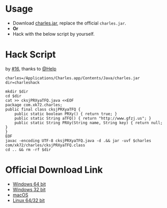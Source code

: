 # Usage

- Download [charles.jar](charles.jar), replace the official `charles.jar`.
- **Or**
- Hack with the below script by yourself.

# Hack Script

by [#16](https://github.com/100apps/charles-hacking/pull/16), thanks to [@HeIp](https://github.com/HeIp)

```
charles=/Applications/Charles.app/Contents/Java/charles.jar
dir=charleshack

mkdir $dir
cd $dir
cat >> cksjPRXyaTFQ.java <<EOF
package com.xk72.charles;
public final class cksjPRXyaTFQ {
	public static boolean PRXy() { return true; }
	public static String aTFQ() { return "http://www.gfzj.us"; }
	public static String PRXy(String name, String key) { return null; }
}
EOF
javac -encoding UTF-8 cksjPRXyaTFQ.java -d .&& jar -uvf $charles com/xk72/charles/cksjPRXyaTFQ.class
cd .. && rm -rf $dir
```

# Official Download Link

- [Windows 64 bit](https://www.charlesproxy.com/assets/release/4.5/charles-proxy-4.5-win64.msi)
- [Windows 32 bit](https://www.charlesproxy.com/assets/release/4.5/charles-proxy-4.5-win32.msi)
- [macOS](https://www.charlesproxy.com/assets/release/4.5/charles-proxy-4.5.dmg)
- [Linux 64/32 bit](https://www.charlesproxy.com/assets/release/4.5/charles-proxy-4.5.tar.gz)

